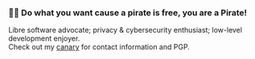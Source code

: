 ### 🏴‍☠️ Do what you want cause a pirate is free, you are a Pirate!

Libre software advocate; privacy & cybersecurity enthusiast; low-level development enjoyer.  
Check out my [canary](CANARY.md) for contact information and PGP.   
